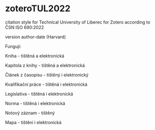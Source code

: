 # zoteroTUL2022

citation style for Technical University of Liberec for Zotero according to ČSN ISO 690:2022

version author-date (Harvard)

Fungují:

Kniha - tištěná a elektronická

Kapitola z knihy - tištěná a elektronická

Článek z časopisu - tištěný i elektronický

Kvalifikační práce - tištěná i elektronická

Legislativa - tištěná i elektronická

Norma - tištěná i elektronická

Notový záznam - tištěný

Mapa - tištění i elektronická
